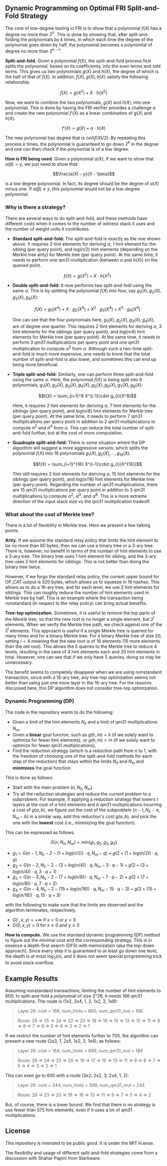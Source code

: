 ## Dynamic Programming on Optimal FRI Split-and-Fold Strategy

The core of low-degree testing in FRI is to show that a polynomial $f(X)$ has a degree no more than $2^n$. This is done 
by showing that, after split-and-folding the polynomials by $k$ times, in which each time the degree of the polynomial 
goes down by half, the polynomial becomes a polynomial of degree no more than $2^{k-n}$.

**Split-and-fold.** Given a polynomial $f(X)$, the split-and-fold process first splits the polynomial, based on its 
coefficients, into the even terms and odd terms. This gives us two polynomials $g(X)$ and $h(X)$, the degree of which 
is the half of that of $f(X)$. In addition, $f(X), g(X), h(X)$ satisfy the following relationship.

$$f(X) = g(X^2) + X \cdot h(X^2)$$

Now, we want to combine the two polynomials, $g(X)$ and $h(X)$, into one polynomial. This is done by having the FRI verifier 
provides a challenge $\alpha$ and create the new polynomial $f'(X)$ as a linear combination of $g(X)$ and $h(X)$.

$$f'(X) = g(X) + \alpha \cdot h(X)$$

The new polynomial has degree that is $ceil(f(X) / 2)$. By repeating this process $k$ times, the polynomial is guaranteed 
to go down $2^k$ in the degree and one can then check if the polynomial is of a low degree.

**How is FRI being used**. Given a polynomial $a(X)$, if we want to show that $a(\beta) = y$, we just need to show that:

$$\frac{a(X) - y}{X - \beta}$$

is a low degree polynomial. In fact, its degree should be the degree of $a(X)$ minus one. If $a(\beta) \not= y$, this 
polynomial would not be a low-degree polynomial. 

### Why is there a strategy?

There are several ways to do split-and-fold, and these methods have different costs when it comes to the number of witness 
stack it uses and the number of weight units it contributes.

- **Standard split-and-fold:** The split-and-fold is exactly as the one shown above. It requires 2 hint elements for 
deriving $\alpha$, 1 hint element for the sibling (per query point), and log(n/2) hint elements (depending on the Merkle tree arity) for Merkle 
tree (per query point). At the same time, it needs to perform one qm31 multiplication (between $\alpha$ and $h(X)$) on the queried point. 

   $$f(X) = g(X^2) + X \cdot h(X^2)$$

- **Double split-and-fold:** It now performs two split-and-fold using the same $\alpha$. This is by splitting the 
polynomial $f(X)$ into four, say $g_1(X), g_2(X), g_3(X), g_4(X)$:

   $$f(X) = g_1(X^4) + X\cdot g_2(X^4) + X^2 \cdot g_3(X^4) + X^3 \cdot g_4(X^4)$$ 

   One can see that the four polynomials here, $g_1(X), g_2(X), g_3(X), g_4(X)$, are of degree one quarter. This requires 2 
hint elements for deriving $\alpha$, 3 hint elements for the siblings (per query point), and $log(n/4)$ hint elements for 
Merkle tree (per query point). At the same time, it needs to perform 3 qm31 multiplications per query point and one qm31 
multiplication to compute $\alpha^2$ from $\alpha$. Although such a two-time split-and-fold is much more expensive, one 
needs to know that the total number of split-and-fold is also lower, and sometimes this can end up being more beneficial.

- **Triple split-and-fold:** Similarly, one can perform three split-and-fold using the same $\alpha$. Here, the polynomial 
$f(X)$ is being split into 8 polynomials, $g_1(X), g_2(X), g_3(X), g_4(X), g_5(X), g_6(X), g_7(X), g_8(X)$:

  $$f(X) = \sum_{i=1}^8 X^{i-1}\cdot g_{i}(X^8)$$

  Here, it requires 2 hint elements for deriving $\alpha$, 7 hint elements for the siblings (per query point), and $log(n/8)$
hint elements for Merkle tree (per query point). At the same time, it needs to perform 7 qm31 multiplications per query 
point in addition to 2 qm31 multiplications to compute $\alpha^2$ and $\alpha^4$ from $\alpha$. This can reduce the total 
number of split-and-fold further, but at the cost of more computation.

- **Quadruple split-and-fold:** There is some situation where the DP algorithm will suggest a more aggressive version, which 
splits the polynomial $f(X)$ into 16 polynomials $g_1(X), g_2(X), ..., g_{16}(X)$.

   $$f(X) = \sum_{i=1}^{16} X^{i-1}\cdot g_{i}(X^{16})$$

   This still requires 2 hint elements for deriving $\alpha$, 15 hint elements for the siblings (per query point), and 
   $log(n/16)$ hint elements for Merkle tree (per query point). Regarding the number of qm31 multiplications, 
   there are 15 qm31 multiplications per query point in addition to 3 qm31 multiplications to compute $\alpha^2$, $\alpha^4$,
   and $\alpha^8$. This is a more extreme direction of the input stack size vs the qm31 multiplication tradeoff.

### What about the cost of Merkle tree?

There is a lot of flexibility in Merkle tree. Here we present a few talking points.

**Arity.** If we assume the standard relay policy that limits the hint element to be no more than 80 bytes, 
then we can use a binary tree or a 3-ary tree. There is, however, no benefit in terms of the number of hint elements 
to use a 3-ary tree. The binary tree uses 1 hint element for sibling, and the 3-ary tree uses 2 hint elements for siblings. 
This is not better than doing the binary tree twice.

However, if we forgo the standard relay policy, the current upper bound for OP_CAT output is 520 bytes, which allows us 
to squeeze in 16 hashes. This allows us to do a 16-ary tree, and for each level, we use 2 hint elements for siblings. This 
can roughly reduce the number of hint elements used in Merkle tree by half. This is an example where the transaction being 
nonstandard (in respect to the relay policy) can bring actual benefits.

**Tree-top optimization.** Sometimes, it is useful to remove the top parts of the Merkle tree, so that the new root is no 
longer a single element, but $2^l$ elements. When we verify the Merkle tree path, we check against one of the $2^l$ elements. 
This approach is useful if a single Merkle tree is queried for many times and for a binary Merkle tree. For a binary Merkle 
tree of size 20, setting $l = 4$ meaning that the new root is of 16 elements (15 more elements than the old root). This 
allows the 5 queries to the Merkle tree to reduce 4 levels, resulting in the save of 4 hint elements each and 20 hint elements 
in total. However, one can see that if we only have 5 queries, doing so may be unnecessary.

The benefit seems to completely disappear when we are using nonstandard transaction, since with a 16-ary tree, any tree-top 
optimization seems not better than using just one more layer in the 16-ary tree. For the reasons discussed here, this DP
algorithm does not consider tree-top optimization.

### Dynamic Programming (DP)

The code in the repository wants to do the following:

- Given a limit of the hint elements $N_{h}$ and a limit of qm31 multiplications $N_{m}$,
- Given a **linear** goal functon, such as $g(h, m) = h$ (if we solely want to optimize for fewer hint elements), or $g(h, m) = m$
  (if we solely want to optimize for fewer qm31 multiplications),
- Find the reduction strategy (which is a reduction path from $n$ to $1$, with the freedom of choosing one of the split-and-fold 
  methods for each step of the reduction) that stays within the limits $N_{h}$ and $N_{m}$ and **minimizes** the goal function.

This is done as follows:

- Start with the main problem $(n, N_{h}, N_{m})$.
- Try all the reduction strategies and reduce the current problem to a subproblem. For example, if applying a reduction 
  strategy that lowers $t$ layers at the cost of $a$ hint elements and $b$ qm31 multiplications incurring a cost of $g(a, b)$, 
  we figure out the cost of the subproblem $(n - t, N_{h} - a, N_{m} - b)$ in a similar way, add this reduction's cost 
  $g(a, b)$, and pick the one with the **lowest** cost (i.e., minimizing the goal function).

This can be expressed as follows.

$$G(n, N_{h}, N_{m}) = min(g_1, g_2, g_3, g_4)$$

- $g_1 = G(n - 1, N_{h} - 2 - (1 + log(n/2))\cdot q, N_{m} - q) + g(2 + (1 + log(n/2))\cdot q, q)$
- $g_2 = G(n - 2, N_{h} - 2 - (3 + log(n/4))\cdot q, N_{m} - 3\cdot q - 1) + g(2 + (3 + log(n/4))\cdot q, 3\cdot q + 1)$
- $g_3 = G(n - 3, N_{h} - 2 - (7 + log(n/8))\cdot q, N_{m} - 7\cdot q - 2) + g(2 + (7 + log(n/8))\cdot q, 7\cdot q + 2)$
- $g_4 = G(n - 4, N_{h} - 2 - (15 + log(n/16))\cdot q, N_{m} - 15\cdot q - 3) + g(2 + (15 + log(n/16))\cdot q, 15\cdot q + 3)$

with the following to make sure that the limits are observed and the algorithm terminates, respectively.
- $G(\cdot, x, y) = +\infty$ if $x < 0$ or $y < 0$
- $G(0, x, y) = 0$ for $x \geq 0$ and $y \geq 0$ 

**How to compute.** We use the standard dynamic programming (DP) method to figure out the minimal cost and the corresponding
strategy. This is in essence a depth-first search (DFS) with memoization (aka the top-down approach). Since every step 
it is guaranteed to at least go down one level, the depth is at most $log_{2} (n)$, and it does not seem special programming 
trick to avoid stack overflow.

## Example Results

Assuming nonstandard transactions, limiting the number of hint elements to 800, to split-and-fold a polynomial of size 2^26,
it needs 166 qm31 multiplications. The route is (1x2, 2x4, 1, 2, 1x2, 2, 1x8):

> Layer 26: cost = 166, num_hints = 800, num_qm31_mul = 166
> 
> Route: 26 => 25 => 24 => 22 => 20 => 18 => 16 => 15 => 13 => 12 => 11 => 9 => 8 => 7 => 6 => 5 => 4 => 3 => 2 => 1

If we restrict the number of hint elements further to 700, the algorithm can present a new route (2x3, 1, 2x5, 1x2, 2, 1x4), 
as follows:

> Layer 26: cost = 184, num_hints = 699, num_qm31_mul = 184
> 
> Route: 26 => 24 => 22 => 20 => 19 => 17 => 15 => 13 => 11 => 9 => 8 => 7 => 5 => 4 => 3 => 2 => 1

This can even go to 600 with a route (3x2, 2x2, 3, 2x4, 1, 2):

> Layer 26: cost = 244, num_hints = 599, num_qm31_mul = 244
> 
> Route: 26 => 23 => 20 => 18 => 16 => 13 => 11 => 9 => 7 => 5 => 4 => 2

But, of course, there is a lower bound. We find that there is no strategy is use fewer than 575 hint elements, even if 
it uses a lot of qm31 multiplications.

## License 

This repository is intended to be public good. It is under the MIT license.

The flexibility and usage of different split-and-fold strategies come from a discussion with Shahar Papini from Starkware.